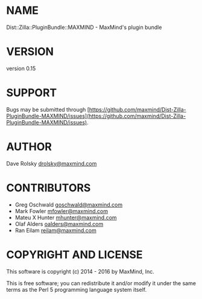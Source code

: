 # NAME

Dist::Zilla::PluginBundle::MAXMIND - MaxMind's plugin bundle

# VERSION

version 0.15

# SUPPORT

Bugs may be submitted through [https://github.com/maxmind/Dist-Zilla-PluginBundle-MAXMIND/issues](https://github.com/maxmind/Dist-Zilla-PluginBundle-MAXMIND/issues).

# AUTHOR

Dave Rolsky <drolsky@maxmind.com>

# CONTRIBUTORS

- Greg Oschwald <goschwald@maxmind.com>
- Mark Fowler <mfowler@maxmind.com>
- Mateu X Hunter <mhunter@maxmind.com>
- Olaf Alders <oalders@maxmind.com>
- Ran Eilam <reilam@maxmind.com>

# COPYRIGHT AND LICENSE

This software is copyright (c) 2014 - 2016 by MaxMind, Inc.

This is free software; you can redistribute it and/or modify it under
the same terms as the Perl 5 programming language system itself.
